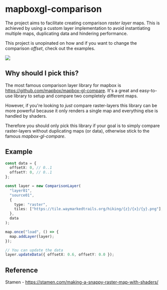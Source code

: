 # mapboxgl-comparison

The project aims to facilitate creating comparison _raster layer_ maps. This is achieved by using a custom layer implementation to avoid instantiating multiple maps, duplicating data and hindering performance.

This project is unopinated on how and if you want to change the comparison _offset_, check out the examples.

![](https://github.com/vinicarra/mapboxgl-comparison/blob/master/example/demo.gif)

## Why should I pick this?

The most famous comparison layer library for mapbox is https://github.com/mapbox/mapbox-gl-compare. It's a great and easy-to-use library to setup and compare two completely different maps.

However, if you're looking to _just_ compare raster-layers this library can be more powerful because it only renders a single map and everything else is handled by shaders.

Therefore you should only pick this library if your goal is to simply compare raster-layers without duplicating maps (or data), otherwise stick to the famous _mapbox-gl-compare_.

## Example

```typescript
const data = {
  offsetX: 0, // 0..1
  offsetY: 0, // 0..1
};

const layer = new ComparisonLayer(
  "layer01",
  "source01",
  {
    type: "raster",
    tiles: ["https://tile.waymarkedtrails.org/hiking/{z}/{x}/{y}.png"],
  },
  data
);

map.once("load", () => {
  map.addLayer(layer);
});

// You can update the data
layer.updateData({ offsetX: 0.6, offsetY: 0.0 });
```

## Reference

Stamen - https://stamen.com/making-a-snappy-raster-map-with-shaders/
